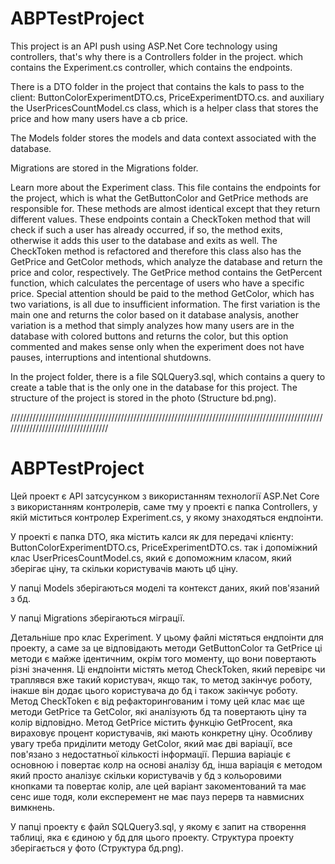 # ABPTestProject
This project is an API push using ASP.Net Core technology using controllers, that's why there is a Controllers folder in the project.
which contains the Experiment.cs controller, which contains the endpoints.

There is a DTO folder in the project that contains the kals to pass to the client: ButtonColorExperimentDTO.cs, PriceExperimentDTO.cs. and auxiliary
the UserPricesCountModel.cs class, which is a helper class that stores the price and how many users have a cb price.

The Models folder stores the models and data context associated with the database.

Migrations are stored in the Migrations folder.

Learn more about the Experiment class.
This file contains the endpoints for the project, which is what the GetButtonColor and GetPrice methods are responsible for. These methods are almost identical except that they return different values. These endpoints contain a CheckToken method that will check if such a user has already occurred, if so, the method exits, otherwise it adds this user to the database and exits as well. The CheckToken method is refactored and therefore this class also has the GetPrice and GetColor methods, which analyze the database and return the price and color, respectively. The GetPrice method contains the GetPercent function, which calculates the percentage of users who have a specific price. Special attention should be paid to the method
GetColor, which has two variations, is all due to insufficient information. The first variation is the main one and returns the color based on it
database analysis, another variation is a method that simply analyzes how many users are in the database with colored buttons and returns the color, but this option
commented and makes sense only when the experiment does not have pauses, interruptions and intentional shutdowns.

In the project folder, there is a file SQLQuery3.sql, which contains a query to create a table that is the only one in the database for this project.
The structure of the project is stored in the photo (Structure bd.png).

//////////////////////////////////////////////////////////////////////////////////////////////////////////////////////////////////

# ABPTestProject
Цей проект є API затсусунком з використанням технології ASP.Net Core з використанням контролерів, саме тму у проекті є папка Controllers,
у якій міститься контролер Experiment.cs, у якому знаходяться ендпоінти.

У проекті є папка DTO, яка містить калси як для передачі клієнту: ButtonColorExperimentDTO.cs, PriceExperimentDTO.cs. так і допоміжний 
клас UserPricesCountModel.cs, який є допоможним класом, який зберігає ціну, та скільки користувачів мають цб ціну.

У папці Models зберігаються моделі та контекст даних, який пов'язаний з бд.

У папці Migrations зберігаються міграції.

Детальніше про клас Experiment.
У цьому файлі містяться ендпоінти для проекту, а саме за це відповідають методи GetButtonColor та GetPrice ці методи є майже ідентичним, окрім того моменту, що вони повертають різні значення. Ці ендпоінти містять метод CheckToken, який перевірє чи траплявся вже такий користувач, якщо так, то метод закінчує роботу, інакше він додає цього користувача до бд і також закінчує роботу. Метод CheckToken є від рефакторингованим і тому цей клас має ще методи GetPrice та GetColor, які аналізують бд та повертають ціну та колір відповідно. Метод GetPrice містить функцію GetProcent, яка вираховує процент користувачів, які мають конкретну ціну. Особливу увагу треба приділити методу
GetColor, який має дві варіації, все пов'язано з недостатньої кількості інформації. Першиа варіаціє є основною і повертає колр на основі
аналізу бд, інша варіація є методом який просто аналізує скільки користувачів у бд з кольоровими кнопками та повертає колір, але цей варіант 
закоментований та має сенс ише тодя, коли експеремент не має пауз перерв та навмисних вимкнень.

У папці проекту є файл SQLQuery3.sql, у якому є запит на створення таблиці, яка є єдиною у бд для цього проекту.
Структура проекту зберігається у фото (Структура бд.png).
